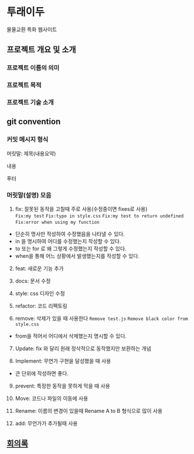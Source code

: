 # 투래이두
물물교환 특화 웹사이트

## 프로젝트 개요 및 소개

### 프로젝트 이름의 의미

### 프로젝트 목적

### 프로젝트 기술 소개 

## git convention

### 커밋 메시지 형식

머릿말: 제목(내용요약)  
  
내용  
  
푸터  

### 머릿말(설명) 모음
1. fix: 잘못된 동작을 고칠때 주로 사용(수정중이면 fixes로 사용)    
```Fix:my test```
```Fix:typo in style.css```
```Fix:my test to return undefined```
```Fix:error when using my function```
 - 단순히 명사만 작성하여 수정했음을 나타낼 수 있다.
 - in 을 명시하여 어디를 수정했는지 작성할 수 있다.
 - to 또는 for 로 왜 그렇게 수정했는지 작성할 수 있다.
 - when을 통해 어느 상황에서 발생했는지를 작성할 수 있다.
  
2. feat: 새로운 기능 추가  

3. docs: 문서 수정  

4. style: css 디자인 수정  

5. refactor: 코드 리펙토링
  
6. remove: 삭제가 있을 때 사용한다
```Remove test.js```
```Remove black color from style.css```
 - from을 적어서 어디에서 삭제했는지 명시할 수 있다.  

7. Update: fix 와 달리 원래 정삭적으로 동작했지만 보환하는 개념

8. Implement: 무연가 구현을 달성했을 때 사용
 - 큰 단위에 작성하면 좋다.
  
9. prevent: 특정한 동작을 못하게 막을 때 사용

10. Move: 코드나 파일의 이동에 사용

11. Rename: 이름의 변경이 있을때 Rename A to B 형식으로 많이 사용

12. add: 무언가가 추가될때 사용

## [회의록](회의록/회의록.md)
